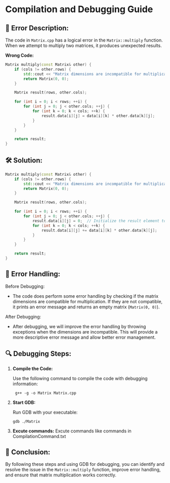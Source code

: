 # Compilation and Debugging Guide

## 🐞 Error Description:

The code in `Matrix.cpp` has a logical error in the `Matrix::multiply` function. When we attempt to multiply two 
matrices,
it produces unexpected results.

**Wrong Code:**

```cpp
Matrix multiply(const Matrix& other) {
    if (cols != other.rows) {
        std::cout << "Matrix dimensions are incompatible for multiplication." << std::endl;
        return Matrix(0, 0);
    }

    Matrix result(rows, other.cols);

    for (int i = 0; i < rows; ++i) {
        for (int j = 0; j < other.cols; ++j) {
            for (int k = 0; k < cols; ++k) {
                result.data[i][j] = data[i][k] * other.data[k][j];
            }
        }
    }

    return result;
}
```
## 🛠️ Solution:
```cpp
Matrix multiply(const Matrix& other) {
    if (cols != other.rows) {
        std::cout << "Matrix dimensions are incompatible for multiplication." << std::endl;
        return Matrix(0, 0);
    }

    Matrix result(rows, other.cols);

    for (int i = 0; i < rows; ++i) {
        for (int j = 0; j < other.cols; ++j) {
            result.data[i][j] = 0;  // Initialize the result element to 0.
            for (int k = 0; k < cols; ++k) {
                result.data[i][j] += data[i][k] * other.data[k][j];
            }
        }
    }

    return result;
}

```

## 🚧 Error Handling:

Before Debugging:
- The code does perform some error handling by checking if the matrix dimensions are compatible for multiplication. If they are not compatible, it prints an error message and returns an empty matrix (`Matrix(0, 0)`).

After Debugging:
- After debugging, we will improve the error handling by throwing exceptions when the dimensions are incompatible. This will provide a more descriptive error message and allow better error management.
## 🔍 Debugging Steps:

1. **Compile the Code:**

   Use the following command to compile the code with debugging information:
    ```
     g++ -g -o Matrix Matrix.cpp 
   ```
2. **Start GDB:**

    Run GDB with your executable:
    ```
    gdb ./Matrix
    ```
3. **Excute commands:**
    Excute commands like commands in CompilationCommand.txt

## 🏁 Conclusion:
By following these steps and using GDB for debugging, you can identify and resolve the issue in the 
`Matrix::multiply` function, improve error handling, and ensure that matrix multiplication works correctly.